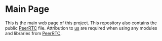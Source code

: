 # Main Page
This is the main web page of this project. This repository also contains the public 
[PeerRTC](https://github.com/PeerRTC/peerrtc.github.io/blob/main/peer-rtc/peer.js) file. 
Attribution to [us](https://github.com/PeerRTC) are required when using any modules and libraries from [PeerRTC](https://github.com/PeerRTC).
